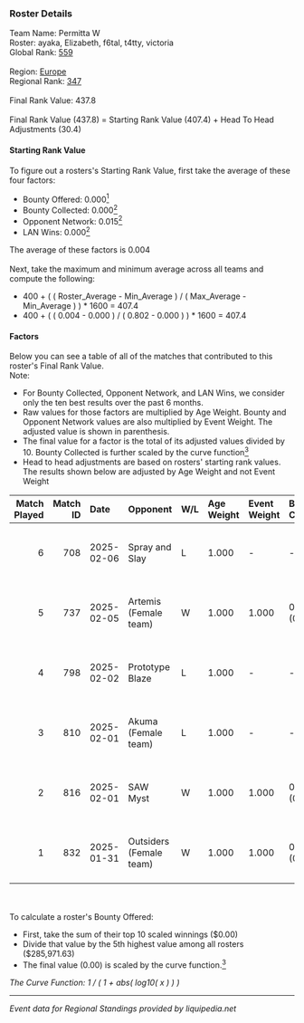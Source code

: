 ### Roster Details<br />
Team Name: Permitta W<br />
Roster: ayaka, Elizabeth, f6tal, t4tty, victoria<br />
Global Rank: [559](../../standings_global_2025_02_28.md)<br />
<br />
Region: [Europe]( ../../standings_europe_2025_02_28.md)<br />
Regional Rank: [347]( ../../standings_europe_2025_02_28.md)<br />
<br />
Final Rank Value:  437.8<br />
<br />
Final Rank Value (437.8) = Starting Rank Value (407.4) + Head To Head Adjustments (30.4)<br />

#### Starting Rank Value<br />
To figure out a rosters's Starting Rank Value, first take the average of these four factors:<br />
- Bounty Offered: 0.000[<sup>1</sup>](#table2)
- Bounty Collected: 0.000[<sup>2</sup>](#table1)
- Opponent Network: 0.015[<sup>2</sup>](#table1)
- LAN Wins: 0.000[<sup>2</sup>](#table1)

The average of these factors is 0.004<br />
<br />
Next, take the maximum and minimum average across all teams and compute the following:<br />
- 400 + ( ( Roster_Average - Min_Average ) / ( Max_Average - Min_Average ) ) * 1600 = 407.4
- 400 + ( ( 0.004 - 0.000 ) / ( 0.802 - 0.000 ) ) * 1600 = 407.4


#### Factors<br />
Below you can see a table of all of the matches that contributed to this roster's Final Rank Value.<br />
Note:<br />

- For Bounty Collected, Opponent Network, and LAN Wins, we consider only the ten best results over the past 6 months.
- Raw values for those factors are multiplied by Age Weight. Bounty and Opponent Network values are also multiplied by Event Weight. The adjusted value is shown in parenthesis.
- The final value for a factor is the total of its adjusted values divided by 10. Bounty Collected is further scaled by the curve function[<sup>3</sup>](#curveFunction)
- Head to head adjustments are based on rosters' starting rank values. The results shown below are adjusted by Age Weight and not Event Weight
<span id="table1"></span><br />


| Match Played | Match ID | Date       | Opponent                | W/L | Age Weight | Event Weight | Bounty Collected | Opponent Network | LAN Wins  | H2H Adj. | Roster                                    |
| -: | -: | :- | :- | :- | :- | :- | :- | :- | :- | -: | :- |
|            6 |      708 | 2025-02-06 | Spray and Slay          | L   | 1.000      | -            | -                | -                | -         |   -12.16 | ayaka, Elizabeth, f6tal, t4tty, victoria  |
|            5 |      737 | 2025-02-05 | Artemis (Female team)   | W   | 1.000      | 1.000        | 0.000 (0.000)    | 0.050 (0.050)    | 0 (0.000) |    19.54 | ayaka, Elizabeth, f6tal, t4tty, victoria  |
|            4 |      798 | 2025-02-02 | Prototype Blaze         | L   | 1.000      | -            | -                | -                | -         |    -2.06 | ayaka, Elizabeth, f6tal, t4tty, victoria  |
|            3 |      810 | 2025-02-01 | Akuma (Female team)     | L   | 1.000      | -            | -                | -                | -         |   -10.14 | ayaka, Elizabeth, f6tal, oxycet, victoria |
|            2 |      816 | 2025-02-01 | SAW Myst                | W   | 1.000      | 1.000        | 0.000 (0.000)    | 0.100 (0.100)    | 0 (0.000) |    20.42 | ayaka, Elizabeth, f6tal, oxycet, victoria |
|            1 |      832 | 2025-01-31 | Outsiders (Female team) | W   | 1.000      | 1.000        | 0.000 (0.000)    | 0.000 (0.000)    | 0 (0.000) |    14.77 | ayaka, Elizabeth, f6tal, oxycet, victoria |

<br />
<span id="table2"></span><br />
To calculate a roster's Bounty Offered:<br />

- First, take the sum of their top 10 scaled winnings ($0.00)
- Divide that value by the 5th highest value among all rosters ($285,971.63)
- The final value (0.00) is scaled by the curve function.[<sup>3</sup>](#curveFunction)

<span id="curveFunction"></span>_The Curve Function: 1 / ( 1 + abs( log10( x ) ) )_<br />

---
_Event data for Regional Standings provided by liquipedia.net_<br />
